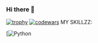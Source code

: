 ### Hi there 👋

<!--
**trtobeha/trtobeha** is a ✨ _special_ ✨ repository because its `README.md` (this file) appears on your GitHub profile.

Here are some ideas to get you started:

- 🔭 I’m currently working on ...
- 🌱 I’m currently learning ...
- 👯 I’m looking to collaborate on ...
- 🤔 I’m looking for help with ...
- 💬 Ask me about ...
- 📫 How to reach me: ...
- 😄 Pronouns: ...
- ⚡ Fun fact: ...
-->
[![trophy](https://github-profile-trophy.vercel.app/?username=trtobeha)](https://github.com/ryo-ma/github-profile-trophy)
[![codewars](https://www.codewars.com/users/trtobeha/badges/large)](https://www.codewars.com/users/trtobeha)
MY SKILLZZ:

[![Python](https://img.shields.io/badge/python-3670A0?style=for-the-badge&logo=python&logoColor=ffdd54)
